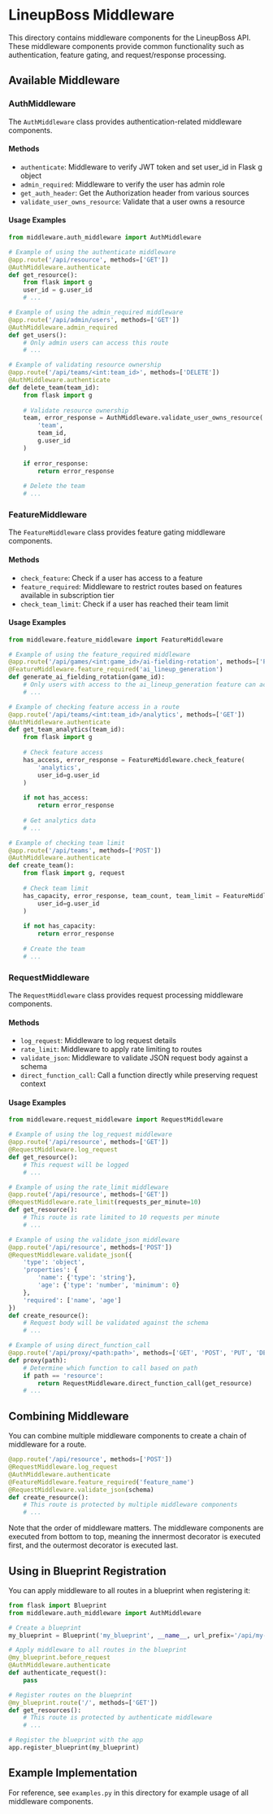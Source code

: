 # LineupBoss Middleware

This directory contains middleware components for the LineupBoss API. These middleware components provide common functionality such as authentication, feature gating, and request/response processing.

## Available Middleware

### AuthMiddleware

The `AuthMiddleware` class provides authentication-related middleware components.

#### Methods

- `authenticate`: Middleware to verify JWT token and set user_id in Flask g object
- `admin_required`: Middleware to verify the user has admin role
- `get_auth_header`: Get the Authorization header from various sources
- `validate_user_owns_resource`: Validate that a user owns a resource

#### Usage Examples

```python
from middleware.auth_middleware import AuthMiddleware

# Example of using the authenticate middleware
@app.route('/api/resource', methods=['GET'])
@AuthMiddleware.authenticate
def get_resource():
    from flask import g
    user_id = g.user_id
    # ...

# Example of using the admin_required middleware
@app.route('/api/admin/users', methods=['GET'])
@AuthMiddleware.admin_required
def get_users():
    # Only admin users can access this route
    # ...

# Example of validating resource ownership
@app.route('/api/teams/<int:team_id>', methods=['DELETE'])
@AuthMiddleware.authenticate
def delete_team(team_id):
    from flask import g
    
    # Validate resource ownership
    team, error_response = AuthMiddleware.validate_user_owns_resource(
        'team',
        team_id,
        g.user_id
    )
    
    if error_response:
        return error_response
    
    # Delete the team
    # ...
```

### FeatureMiddleware

The `FeatureMiddleware` class provides feature gating middleware components.

#### Methods

- `check_feature`: Check if a user has access to a feature
- `feature_required`: Middleware to restrict routes based on features available in subscription tier
- `check_team_limit`: Check if a user has reached their team limit

#### Usage Examples

```python
from middleware.feature_middleware import FeatureMiddleware

# Example of using the feature_required middleware
@app.route('/api/games/<int:game_id>/ai-fielding-rotation', methods=['POST'])
@FeatureMiddleware.feature_required('ai_lineup_generation')
def generate_ai_fielding_rotation(game_id):
    # Only users with access to the ai_lineup_generation feature can access this route
    # ...

# Example of checking feature access in a route
@app.route('/api/teams/<int:team_id>/analytics', methods=['GET'])
@AuthMiddleware.authenticate
def get_team_analytics(team_id):
    from flask import g
    
    # Check feature access
    has_access, error_response = FeatureMiddleware.check_feature(
        'analytics', 
        user_id=g.user_id
    )
    
    if not has_access:
        return error_response
    
    # Get analytics data
    # ...

# Example of checking team limit
@app.route('/api/teams', methods=['POST'])
@AuthMiddleware.authenticate
def create_team():
    from flask import g, request
    
    # Check team limit
    has_capacity, error_response, team_count, team_limit = FeatureMiddleware.check_team_limit(
        user_id=g.user_id
    )
    
    if not has_capacity:
        return error_response
    
    # Create the team
    # ...
```

### RequestMiddleware

The `RequestMiddleware` class provides request processing middleware components.

#### Methods

- `log_request`: Middleware to log request details
- `rate_limit`: Middleware to apply rate limiting to routes
- `validate_json`: Middleware to validate JSON request body against a schema
- `direct_function_call`: Call a function directly while preserving request context

#### Usage Examples

```python
from middleware.request_middleware import RequestMiddleware

# Example of using the log_request middleware
@app.route('/api/resource', methods=['GET'])
@RequestMiddleware.log_request
def get_resource():
    # This request will be logged
    # ...

# Example of using the rate_limit middleware
@app.route('/api/resource', methods=['GET'])
@RequestMiddleware.rate_limit(requests_per_minute=10)
def get_resource():
    # This route is rate limited to 10 requests per minute
    # ...

# Example of using the validate_json middleware
@app.route('/api/resource', methods=['POST'])
@RequestMiddleware.validate_json({
    'type': 'object',
    'properties': {
        'name': {'type': 'string'},
        'age': {'type': 'number', 'minimum': 0}
    },
    'required': ['name', 'age']
})
def create_resource():
    # Request body will be validated against the schema
    # ...

# Example of using direct_function_call
@app.route('/api/proxy/<path:path>', methods=['GET', 'POST', 'PUT', 'DELETE'])
def proxy(path):
    # Determine which function to call based on path
    if path == 'resource':
        return RequestMiddleware.direct_function_call(get_resource)
    # ...
```

## Combining Middleware

You can combine multiple middleware components to create a chain of middleware for a route.

```python
@app.route('/api/resource', methods=['POST'])
@RequestMiddleware.log_request
@AuthMiddleware.authenticate
@FeatureMiddleware.feature_required('feature_name')
@RequestMiddleware.validate_json(schema)
def create_resource():
    # This route is protected by multiple middleware components
    # ...
```

Note that the order of middleware matters. The middleware components are executed from bottom to top, meaning the innermost decorator is executed first, and the outermost decorator is executed last.

## Using in Blueprint Registration

You can apply middleware to all routes in a blueprint when registering it:

```python
from flask import Blueprint
from middleware.auth_middleware import AuthMiddleware

# Create a blueprint
my_blueprint = Blueprint('my_blueprint', __name__, url_prefix='/api/my-resource')

# Apply middleware to all routes in the blueprint
@my_blueprint.before_request
@AuthMiddleware.authenticate
def authenticate_request():
    pass

# Register routes on the blueprint
@my_blueprint.route('/', methods=['GET'])
def get_resources():
    # This route is protected by authenticate middleware
    # ...

# Register the blueprint with the app
app.register_blueprint(my_blueprint)
```

## Example Implementation

For reference, see `examples.py` in this directory for example usage of all middleware components.